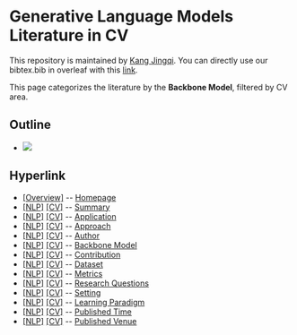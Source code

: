 # Generative Language Models Literature in CV 
This repository is maintained by [Kang Jingqi](https://jingqikang.github.io/). You can directly use our bibtex.bib in overleaf with this [link](https://www.overleaf.com/read/gszxbvbkprfs).

This page categorizes the literature by the **Backbone Model**, filtered by CV area.

## Outline 
- [![](https://img.shields.io/badge/Hyperlink-blue)](https://github.com/JingqiKang/GLMPapers/blob/master/GLM4cv/backbone_model\README.md#hyperlink)
## Hyperlink 
- [[Overview]](https://github.com/JingqiKang/GLMPapers/blob/master/README.md) -- [Homepage](https://github.com/JingqiKang/GLMPapers/blob/master/README.md)
- [[NLP]](https://github.com/JingqiKang/GLMPapers/blob/master/GLM4nlp/./)  [[CV]](https://github.com/JingqiKang/GLMPapers/blob/master/GLM4cv/./) -- [Summary](https://github.com/JingqiKang/GLMPapers/blob/master/GLM4all/./)
- [[NLP]](https://github.com/JingqiKang/GLMPapers/blob/master/GLM4nlp/application)  [[CV]](https://github.com/JingqiKang/GLMPapers/blob/master/GLM4cv/application) -- [Application](https://github.com/JingqiKang/GLMPapers/blob/master/GLM4all/application)
- [[NLP]](https://github.com/JingqiKang/GLMPapers/blob/master/GLM4nlp/approach)  [[CV]](https://github.com/JingqiKang/GLMPapers/blob/master/GLM4cv/approach) -- [Approach](https://github.com/JingqiKang/GLMPapers/blob/master/GLM4all/approach)
- [[NLP]](https://github.com/JingqiKang/GLMPapers/blob/master/GLM4nlp/author)  [[CV]](https://github.com/JingqiKang/GLMPapers/blob/master/GLM4cv/author) -- [Author](https://github.com/JingqiKang/GLMPapers/blob/master/GLM4all/author)
- [[NLP]](https://github.com/JingqiKang/GLMPapers/blob/master/GLM4nlp/backbone_model)  [[CV]](https://github.com/JingqiKang/GLMPapers/blob/master/GLM4cv/backbone_model) -- [Backbone Model](https://github.com/JingqiKang/GLMPapers/blob/master/GLM4all/backbone_model)
- [[NLP]](https://github.com/JingqiKang/GLMPapers/blob/master/GLM4nlp/contribution)  [[CV]](https://github.com/JingqiKang/GLMPapers/blob/master/GLM4cv/contribution) -- [Contribution](https://github.com/JingqiKang/GLMPapers/blob/master/GLM4all/contribution)
- [[NLP]](https://github.com/JingqiKang/GLMPapers/blob/master/GLM4nlp/dataset)  [[CV]](https://github.com/JingqiKang/GLMPapers/blob/master/GLM4cv/dataset) -- [Dataset](https://github.com/JingqiKang/GLMPapers/blob/master/GLM4all/dataset)
- [[NLP]](https://github.com/JingqiKang/GLMPapers/blob/master/GLM4nlp/metrics)  [[CV]](https://github.com/JingqiKang/GLMPapers/blob/master/GLM4cv/metrics) -- [Metrics](https://github.com/JingqiKang/GLMPapers/blob/master/GLM4all/metrics)
- [[NLP]](https://github.com/JingqiKang/GLMPapers/blob/master/GLM4nlp/research_question)  [[CV]](https://github.com/JingqiKang/GLMPapers/blob/master/GLM4cv/research_question) -- [Research Questions](https://github.com/JingqiKang/GLMPapers/blob/master/GLM4all/research_question)
- [[NLP]](https://github.com/JingqiKang/GLMPapers/blob/master/GLM4nlp/setting)  [[CV]](https://github.com/JingqiKang/GLMPapers/blob/master/GLM4cv/setting) -- [Setting](https://github.com/JingqiKang/GLMPapers/blob/master/GLM4all/setting)
- [[NLP]](https://github.com/JingqiKang/GLMPapers/blob/master/GLM4nlp/supervision)  [[CV]](https://github.com/JingqiKang/GLMPapers/blob/master/GLM4cv/supervision) -- [ Learning Paradigm](https://github.com/JingqiKang/GLMPapers/blob/master/GLM4all/supervision)
- [[NLP]](https://github.com/JingqiKang/GLMPapers/blob/master/GLM4nlp/time)  [[CV]](https://github.com/JingqiKang/GLMPapers/blob/master/GLM4cv/time) -- [Published Time](https://github.com/JingqiKang/GLMPapers/blob/master/GLM4all/time)
- [[NLP]](https://github.com/JingqiKang/GLMPapers/blob/master/GLM4nlp/venue)  [[CV]](https://github.com/JingqiKang/GLMPapers/blob/master/GLM4cv/venue) -- [Published Venue](https://github.com/JingqiKang/GLMPapers/blob/master/GLM4all/venue)
